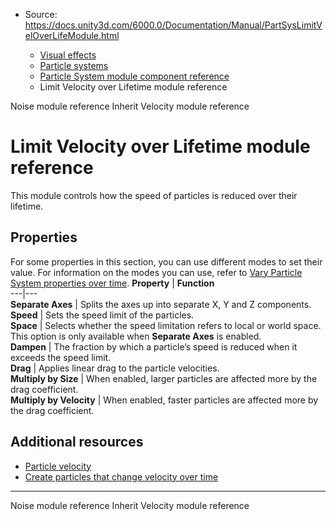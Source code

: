 * Source: https://docs.unity3d.com/6000.0/Documentation/Manual/PartSysLimitVelOverLifeModule.html

  * [Visual effects](https://docs.unity3d.com/6000.0/Documentation/Manual/visual-effects.html)
  * [Particle systems](https://docs.unity3d.com/6000.0/Documentation/Manual/ParticleSystems.html)
  * [Particle System module component reference](https://docs.unity3d.com/6000.0/Documentation/Manual/ParticleSystemModules.html)
  * Limit Velocity over Lifetime module reference


[](https://docs.unity3d.com/6000.0/Documentation/Manual/PartSysNoiseModule.html)
Noise module reference
[](https://docs.unity3d.com/6000.0/Documentation/Manual/PartSysInheritVelocity.html)
Inherit Velocity module reference
# Limit Velocity over Lifetime module reference
This module controls how the speed of particles is reduced over their lifetime.
## Properties
For some properties in this section, you can use different modes to set their value. For information on the modes you can use, refer to [Vary Particle System properties over time](https://docs.unity3d.com/6000.0/Documentation/Manual/varying-particle-system-properties-over-time.html).
**Property** | **Function**  
---|---  
**Separate Axes** | Splits the axes up into separate X, Y and Z components.  
**Speed** | Sets the speed limit of the particles.  
**Space** | Selects whether the speed limitation refers to local or world space. This option is only available when **Separate Axes** is enabled.  
**Dampen** | The fraction by which a particle’s speed is reduced when it exceeds the speed limit.  
**Drag** | Applies linear drag to the particle velocities.  
**Multiply by Size** | When enabled, larger particles are affected more by the drag coefficient.  
**Multiply by Velocity** | When enabled, faster particles are affected more by the drag coefficient.  
## Additional resources
  * [Particle velocity](https://docs.unity3d.com/6000.0/Documentation/Manual/particle-velocity.html)
  * [Create particles that change velocity over time](https://docs.unity3d.com/6000.0/Documentation/Manual/create-particles-that-change-velocity-over-time.html)


* * *
[](https://docs.unity3d.com/6000.0/Documentation/Manual/PartSysNoiseModule.html)
Noise module reference
[](https://docs.unity3d.com/6000.0/Documentation/Manual/PartSysInheritVelocity.html)
Inherit Velocity module reference
